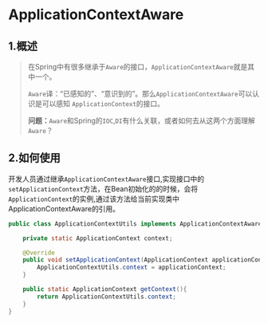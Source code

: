 # ApplicationContextAware

## 1.概述

> 在Spring中有很多继承于`Aware`的接口，`ApplicationContextAware`就是其中一个。
>
> `Aware`译：“已感知的”、“意识到的”。那么`ApplicationContextAware`可以认识是可以感知	`ApplicationContext`的接口。
>
> **问题：**`Aware`和Spring的`IOC`,`DI`有什么关联，或者如何去从这两个方面理解`Aware`？

## 2.如何使用

开发人员通过继承`ApplicationContextAware`接口,实现接口中的`setApplicationContext`方法，在Bean初始化的的时候，会将`ApplicationContext`的实例,通过该方法给当前实现类中ApplicationContextAware的引用。

```java
public class ApplicationContextUtils implements ApplicationContextAware {

    private static ApplicationContext context;

    @Override
    public void setApplicationContext(ApplicationContext applicationContext) throws BeansException {
        ApplicationContextUtils.context = applicationContext;
    }

    public static ApplicationContext getContext(){
        return ApplicationContextUtils.context;
    }
}
```

